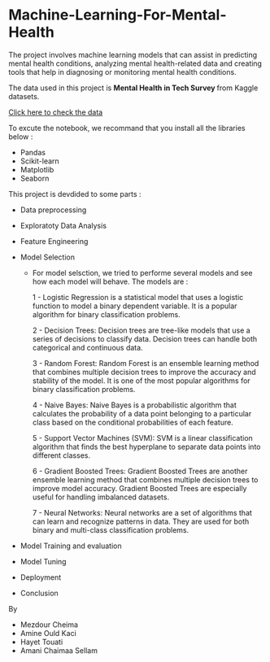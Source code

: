 # Machine-Learning-For-Mental-Health
The project involves machine learning models that can assist in predicting mental health conditions, analyzing mental health-related data and creating tools that help in diagnosing or monitoring mental health conditions.

The data used in this project is <b> Mental Health in Tech Survey </b> from Kaggle datasets.

<a href="https://www.kaggle.com/datasets/osmi/mental-health-in-tech-survey ">Click here to check the data </a>

To excute the notebook, we recommand that you install all the libraries below : 
  - Pandas
  - Scikit-learn
  - Matplotlib
  - Seaborn

This project is devdided to some parts : 
  - Data preprocessing
  - Exploratoty Data Analysis
  - Feature Engineering
  - Model Selection 
    - For model selsction, we tried to performe several models and see how each model will behave. The models are : 

      1 - Logistic Regression is a statistical model that uses a logistic function to model a binary dependent variable. It is a popular algorithm for binary classification problems. 

      2 - Decision Trees: Decision trees are tree-like models that use a series of decisions to classify data. Decision trees can handle both categorical and continuous data. 

      3 - Random Forest: Random Forest is an ensemble learning method that combines multiple decision trees to improve the accuracy and stability of the model. It is one of the most popular algorithms for binary classification problems.

      4 - Naive Bayes: Naive Bayes is a probabilistic algorithm that calculates the probability of a data point belonging to a particular class based on the conditional probabilities of each feature. 

      5 - Support Vector Machines (SVM): SVM is a linear classification algorithm that finds the best hyperplane to separate data points into different classes.

      6 - Gradient Boosted Trees: Gradient Boosted Trees are another ensemble learning method that combines multiple decision trees to improve model accuracy. Gradient Boosted Trees are especially useful for handling imbalanced datasets. 

      7 - Neural Networks: Neural networks are a set of algorithms that can learn and recognize patterns in data. They are used for both binary and multi-class classification problems. 

  - Model Training and evaluation
  - Model Tuning
  - Deployment 
  - Conclusion




By 
   - Mezdour Cheima
   - Amine Ould Kaci
   - Hayet Touati
   - Amani Chaimaa Sellam 

